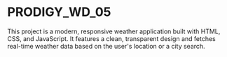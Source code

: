 # PRODIGY_WD_05
This project is a modern, responsive weather application built with HTML, CSS, and JavaScript. It features a clean, transparent design and fetches real-time weather data based on the user's location or a city search.
